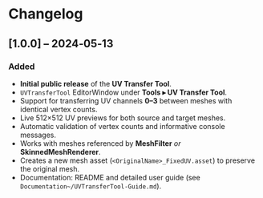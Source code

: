 # Changelog

## [1.0.0] – 2024‑05‑13

### Added

- **Initial public release** of the **UV Transfer Tool**.
- `UVTransferTool` EditorWindow under **Tools ▸ UV Transfer Tool**.
- Support for transferring UV channels **0–3** between meshes with identical vertex counts.
- Live 512×512 UV previews for both source and target meshes.
- Automatic validation of vertex counts and informative console messages.
- Works with meshes referenced by **MeshFilter** _or_ **SkinnedMeshRenderer**.
- Creates a new mesh asset (`<OriginalName>_FixedUV.asset`) to preserve the original mesh.
- Documentation: README and detailed user guide (see `Documentation~/UVTransferTool-Guide.md`).
